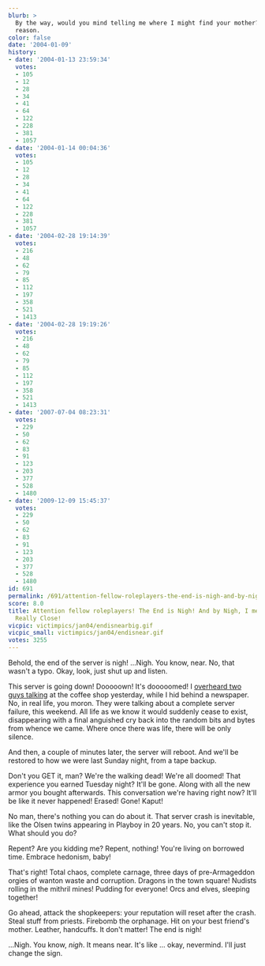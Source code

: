 ```yaml
---
blurb: >
  By the way, would you mind telling me where I might find your mother? Oh, no particular
  reason.
color: false
date: '2004-01-09'
history:
- date: '2004-01-13 23:59:34'
  votes:
  - 105
  - 12
  - 28
  - 34
  - 41
  - 64
  - 122
  - 228
  - 381
  - 1057
- date: '2004-01-14 00:04:36'
  votes:
  - 105
  - 12
  - 28
  - 34
  - 41
  - 64
  - 122
  - 228
  - 381
  - 1057
- date: '2004-02-28 19:14:39'
  votes:
  - 216
  - 48
  - 62
  - 79
  - 85
  - 112
  - 197
  - 358
  - 521
  - 1413
- date: '2004-02-28 19:19:26'
  votes:
  - 216
  - 48
  - 62
  - 79
  - 85
  - 112
  - 197
  - 358
  - 521
  - 1413
- date: '2007-07-04 08:23:31'
  votes:
  - 229
  - 50
  - 62
  - 83
  - 91
  - 123
  - 203
  - 377
  - 528
  - 1480
- date: '2009-12-09 15:45:37'
  votes:
  - 229
  - 50
  - 62
  - 83
  - 91
  - 123
  - 203
  - 377
  - 528
  - 1480
id: 691
permalink: /691/attention-fellow-roleplayers-the-end-is-nigh-and-by-nigh-i-mean-really-really-close/
score: 8.0
title: Attention fellow roleplayers! The End is Nigh! And by Nigh, I mean Really,
  Really Close!
vicpic: victimpics/jan04/endisnearbig.gif
vicpic_small: victimpics/jan04/endisnear.gif
votes: 3255
---
```


Behold, the end of the server is nigh! ...Nigh. You know, near. No, that
wasn't a typo. Okay, look, just shut up and listen.

This server is going down! Dooooown! It's dooooomed! I [overheard two
guys talking](@/victim/690.md) at the coffee shop yesterday, while I
hid behind a newspaper. No, in real life, you moron. They were talking
about a complete server failure, this weekend. All life as we know it
would suddenly cease to exist, disappearing with a final anguished cry
back into the random bits and bytes from whence we came. Where once
there was life, there will be only silence.

And then, a couple of minutes later, the server will reboot. And we'll
be restored to how we were last Sunday night, from a tape backup.

Don't you GET it, man? We're the walking dead! We're all doomed! That
experience you earned Tuesday night? It'll be gone. Along with all the
new armor you bought afterwards. This conversation we're having right
now? It'll be like it never happened! Erased! Gone! Kaput!

No man, there's nothing you can do about it. That server crash is
inevitable, like the Olsen twins appearing in Playboy in 20 years. No,
you can't stop it. What should you do?

Repent? Are you kidding me? Repent, nothing! You're living on borrowed
time. Embrace hedonism, baby!

That's right! Total chaos, complete carnage, three days of
pre-Armageddon orgies of wanton waste and corruption. Dragons in the
town square! Nudists rolling in the mithril mines! Pudding for everyone!
Orcs and elves, sleeping together!

Go ahead, attack the shopkeepers: your reputation will reset after the
crash. Steal stuff from priests. Firebomb the orphanage. Hit on your
best friend's mother. Leather, handcuffs. It don't matter! The end is
nigh!

...Nigh. You know, *nigh*. It means near. It's like ... okay, nevermind.
I'll just change the sign.